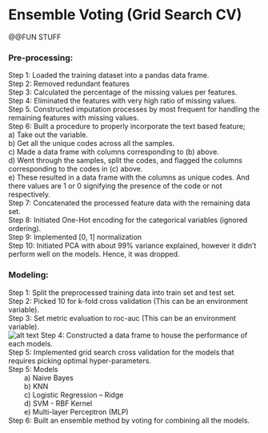 # Ensemble Voting (Grid Search CV) 

@@FUN STUFF

### Pre-processing:
Step 1: Loaded the training dataset into a pandas data frame. <br>
Step 2: Removed redundant features<br>
Step 3: Calculated the percentage of the missing values per features.<br>
Step 4: Eliminated the features with very high ratio of missing values.<br>
Step 5. Constructed imputation processes by most frequent for handling the remaining features with missing values.<br>
Step 6: Built a procedure to properly incorporate the text based feature;<br>
    a) Take out the variable.<br>
    b) Get all the unique codes across all the samples.<br>
    c) Made a data frame with columns corresponding to (b) above.<br>
    d) Went through the samples, split the codes, and flagged the columns corresponding to the codes in (c) above.<br>
    e) These resulted in a data frame with the columns as unique codes. And there values are 1 or 0 signifying the presence of the code or not respectively.<br>
Step 7: Concatenated the processed feature data with the remaining data set.<br>
Step 8: Initiated One-Hot encoding for the categorical variables (ignored ordering).<br>
Step 9: Implemented [0, 1] normalization<br>
Step 10: Initiated PCA with about 99% variance explained, however it didn’t perform well on the models. Hence, it was dropped.<br>

### Modeling:
Step 1: Split the preprocessed training data into train set and test set.<br>
Step 2: Picked 10 for k-fold cross validation (This can be an environment variable).<br>
Step 3: Set metric evaluation to roc-auc (This can be an environment variable).<br>
![alt text](https://en.wikipedia.org/wiki/Receiver_operating_characteristic#/media/File:Roccurves.png)
Step 4: Constructed a data frame to house the performance of each models.<br>
Step 5: Implemented grid search cross validation for the models that requires picking optimal hyper-parameters.<br>
Step 5: Models<br>
&nbsp;&nbsp;&nbsp;&nbsp;&nbsp;&nbsp;&nbsp; a) Naive Bayes<br>
&nbsp;&nbsp;&nbsp;&nbsp;&nbsp;&nbsp;&nbsp; b) KNN<br>
&nbsp;&nbsp;&nbsp;&nbsp;&nbsp;&nbsp;&nbsp; c) Logistic Regression – Ridge<br>
&nbsp;&nbsp;&nbsp;&nbsp;&nbsp;&nbsp;&nbsp; d) SVM - RBF Kernel<br>
&nbsp;&nbsp;&nbsp;&nbsp;&nbsp;&nbsp;&nbsp; e) Multi-layer Perceptron (MLP)<br>
Step 6: Built an ensemble method by voting for combining all the models.
